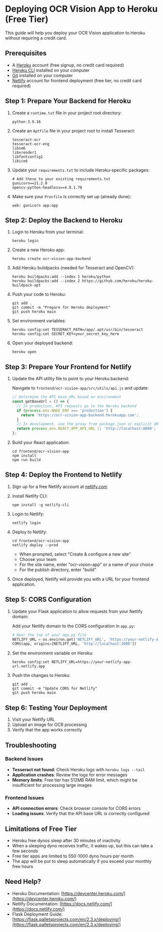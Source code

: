 # Deploying OCR Vision App to Heroku (Free Tier)

This guide will help you deploy your OCR Vision application to Heroku without requiring a credit card.

## Prerequisites

- A [Heroku](https://www.heroku.com/) account (free signup, no credit card required)
- [Heroku CLI](https://devcenter.heroku.com/articles/heroku-cli) installed on your computer
- [Git](https://git-scm.com/) installed on your computer
- [Netlify](https://www.netlify.com/) account for frontend deployment (free tier, no credit card required)

## Step 1: Prepare Your Backend for Heroku

1. Create a `runtime.txt` file in your project root directory:
   ```
   python-3.9.16
   ```

2. Create an `Aptfile` file in your project root to install Tesseract:
   ```
   tesseract-ocr
   tesseract-ocr-eng
   libsm6
   libxrender1
   libfontconfig1
   libice6
   ```

3. Update your `requirements.txt` to include Heroku-specific packages:
   ```
   # Add these to your existing requirements.txt
   gunicorn==21.2.0
   opencv-python-headless==4.8.1.78
   ```

4. Make sure your `Procfile` is correctly set up (already done):
   ```
   web: gunicorn app:app
   ```

## Step 2: Deploy the Backend to Heroku

1. Login to Heroku from your terminal:
   ```
   heroku login
   ```

2. Create a new Heroku app:
   ```
   heroku create ocr-vision-app-backend
   ```

3. Add Heroku buildpacks (needed for Tesseract and OpenCV):
   ```
   heroku buildpacks:add --index 1 heroku/python
   heroku buildpacks:add --index 2 https://github.com/heroku/heroku-buildpack-apt
   ```

4. Push your code to Heroku:
   ```
   git add .
   git commit -m "Prepare for Heroku deployment"
   git push heroku main
   ```

5. Set environment variables:
   ```
   heroku config:set TESSERACT_PATH=/app/.apt/usr/bin/tesseract
   heroku config:set SECRET_KEY=your_secret_key_here
   ```

6. Open your deployed backend:
   ```
   heroku open
   ```

## Step 3: Prepare Your Frontend for Netlify

1. Update the API utility file to point to your Heroku backend:

   Navigate to `frontend/ocr-vision-app/src/utils/api.js` and update:
   ```javascript
   // Determine the API base URL based on environment
   const getBaseUrl = () => {
     // In production, API requests go to the Heroku backend
     if (process.env.NODE_ENV === 'production') {
       return 'https://ocr-vision-app-backend.herokuapp.com';
     }
     // In development, use the proxy from package.json or explicit URL
     return process.env.REACT_APP_API_URL || 'http://localhost:8080';
   };
   ```

2. Build your React application:
   ```
   cd frontend/ocr-vision-app
   npm install
   npm run build
   ```

## Step 4: Deploy the Frontend to Netlify

1. Sign up for a free Netlify account at [netlify.com](https://www.netlify.com/)

2. Install Netlify CLI:
   ```
   npm install -g netlify-cli
   ```

3. Login to Netlify:
   ```
   netlify login
   ```

4. Deploy to Netlify:
   ```
   cd frontend/ocr-vision-app
   netlify deploy --prod
   ```
   - When prompted, select "Create & configure a new site"
   - Choose your team
   - For the site name, enter "ocr-vision-app" or a name of your choice
   - For the publish directory, enter "build"

5. Once deployed, Netlify will provide you with a URL for your frontend application.

## Step 5: CORS Configuration

1. Update your Flask application to allow requests from your Netlify domain:
   
   Add your Netlify domain to the CORS configuration in `app.py`:
   ```python
   # Near the top of your app.py file
   NETLIFY_URL = os.environ.get('NETLIFY_URL', 'https://your-netlify-app-url.netlify.app')
   CORS(app, origins=[NETLIFY_URL, 'http://localhost:3000'])
   ```

2. Set the environment variable on Heroku:
   ```
   heroku config:set NETLIFY_URL=https://your-netlify-app-url.netlify.app
   ```

3. Push the changes to Heroku:
   ```
   git add .
   git commit -m "Update CORS for Netlify"
   git push heroku main
   ```

## Step 6: Testing Your Deployment

1. Visit your Netlify URL
2. Upload an image for OCR processing
3. Verify that the app works correctly

## Troubleshooting

### Backend Issues

- **Tesseract not found**: Check Heroku logs with `heroku logs --tail`
- **Application crashes**: Review the logs for error messages
- **Memory limits**: Free tier has 512MB RAM limit, which might be insufficient for processing large images

### Frontend Issues

- **API connection errors**: Check browser console for CORS errors
- **Loading issues**: Verify that the API base URL is correctly configured

## Limitations of Free Tier

- Heroku free dynos sleep after 30 minutes of inactivity
- When a sleeping dyno receives traffic, it wakes up, but this can take a few seconds
- Free tier apps are limited to 550-1000 dyno hours per month
- The app will be put to sleep automatically if you exceed your monthly free hours

## Need Help?

- Heroku Documentation: [https://devcenter.heroku.com/](https://devcenter.heroku.com/)
- Netlify Documentation: [https://docs.netlify.com/](https://docs.netlify.com/)
- Flask Deployment Guide: [https://flask.palletsprojects.com/en/2.3.x/deploying/](https://flask.palletsprojects.com/en/2.3.x/deploying/) 